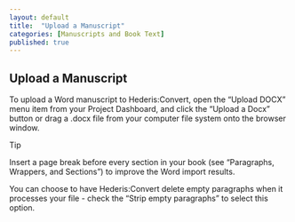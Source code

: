 ```yaml
---
layout: default
title:  "Upload a Manuscript"
categories: [Manuscripts and Book Text]
published: true
---
```


<section data-type="chapter" class="hsecchapter" data-hederis-type="hsecchapter" id="p5Dpo24NJ"><h1 data-hederis-type="hblkchaptitle" class="hblkchaptitle" id="p3yIZ9Mgx">Upload a Manuscript</h1>
    <p class="hblkp" data-hederis-type="hblkp" id="pDeLm0npK">To upload a Word manuscript to Hederis:Convert, open the &#8220;Upload DOCX&#8221; menu item from your Project Dashboard, and click the &#8220;Upload a Docx&#8221; button or drag a .docx file from your computer file system onto the browser window.</p>
    <aside class="hwprbox box" data-hederis-type="hwprboxstart" id="phKb7UjkM" data-type="sidebar"><p class="hblktype" data-hederis-type="hblktype" id="pXJrIPoQL">Tip</p>
    <p class="hblkp" data-hederis-type="hblkp" id="pEFZpM8FW">Insert a page break before every section in your book (see &#8220;Paragraphs, Wrappers, and Sections&#8221;) to improve the Word import results.</p>
    </aside>
    <p class="hblkp" data-hederis-type="hblkp" id="pLR6waj30">You can choose to have Hederis:Convert delete empty paragraphs when it processes your file - check the &#8220;Strip empty paragraphs&#8221; to select this option.</p>
    </section>
    